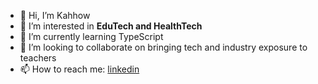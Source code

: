 - 👋 Hi, I’m Kahhow
- 👀 I’m interested in **EduTech and HealthTech**
- 🌱 I’m currently learning TypeScript 
- 💞️ I’m looking to collaborate on bringing tech and industry exposure to teachers
- 📫 How to reach me: [linkedin](https://www.linkedin.com/in/leekahhow/)
<!---
ghostleek/ghostleek is a ✨ special ✨ repository because its `README.md` (this file) appears on your GitHub profile.
You can click the Preview link to take a look at your changes.
--->
